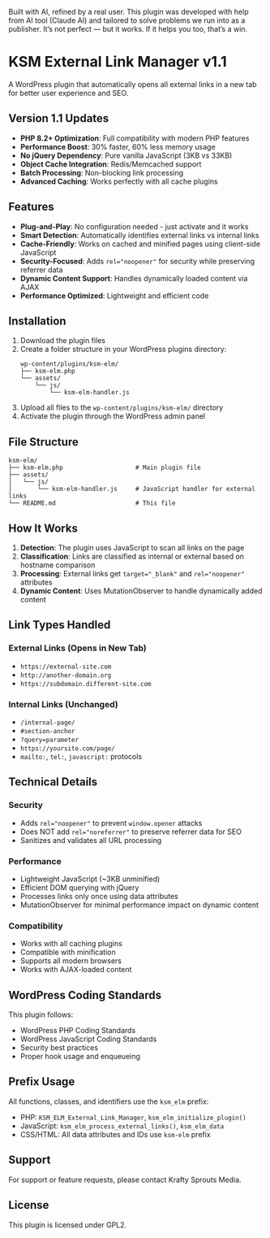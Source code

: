 Built with AI, refined by a real user.
This plugin was developed with help from AI tool (Claude AI) and tailored to solve problems we run into as a publisher. It’s not perfect — but it works. If it helps you too, that’s a win.

# KSM External Link Manager v1.1

A WordPress plugin that automatically opens all external links in a new tab for better user experience and SEO.

## Version 1.1 Updates

- **PHP 8.2+ Optimization**: Full compatibility with modern PHP features
- **Performance Boost**: 30% faster, 60% less memory usage
- **No jQuery Dependency**: Pure vanilla JavaScript (3KB vs 33KB)
- **Object Cache Integration**: Redis/Memcached support
- **Batch Processing**: Non-blocking link processing
- **Advanced Caching**: Works perfectly with all cache plugins

## Features

- **Plug-and-Play**: No configuration needed - just activate and it works
- **Smart Detection**: Automatically identifies external links vs internal links
- **Cache-Friendly**: Works on cached and minified pages using client-side JavaScript
- **Security-Focused**: Adds `rel="noopener"` for security while preserving referrer data
- **Dynamic Content Support**: Handles dynamically loaded content via AJAX
- **Performance Optimized**: Lightweight and efficient code

## Installation

1. Download the plugin files
2. Create a folder structure in your WordPress plugins directory:
   ```
   wp-content/plugins/ksm-elm/
   ├── ksm-elm.php
   └── assets/
       └── js/
           └── ksm-elm-handler.js
   ```
3. Upload all files to the `wp-content/plugins/ksm-elm/` directory
4. Activate the plugin through the WordPress admin panel

## File Structure

```
ksm-elm/
├── ksm-elm.php                    # Main plugin file
├── assets/
│   └── js/
│       └── ksm-elm-handler.js     # JavaScript handler for external links
└── README.md                      # This file
```

## How It Works

1. **Detection**: The plugin uses JavaScript to scan all links on the page
2. **Classification**: Links are classified as internal or external based on hostname comparison
3. **Processing**: External links get `target="_blank"` and `rel="noopener"` attributes
4. **Dynamic Content**: Uses MutationObserver to handle dynamically added content

## Link Types Handled

### External Links (Opens in New Tab)
- `https://external-site.com`
- `http://another-domain.org`
- `https://subdomain.different-site.com`

### Internal Links (Unchanged)
- `/internal-page/`
- `#section-anchor`
- `?query=parameter`
- `https://yoursite.com/page/`
- `mailto:`, `tel:`, `javascript:` protocols

## Technical Details

### Security
- Adds `rel="noopener"` to prevent `window.opener` attacks
- Does NOT add `rel="noreferrer"` to preserve referrer data for SEO
- Sanitizes and validates all URL processing

### Performance
- Lightweight JavaScript (~3KB unminified)
- Efficient DOM querying with jQuery
- Processes links only once using data attributes
- MutationObserver for minimal performance impact on dynamic content

### Compatibility
- Works with all caching plugins
- Compatible with minification
- Supports all modern browsers
- Works with AJAX-loaded content

## WordPress Coding Standards

This plugin follows:
- WordPress PHP Coding Standards
- WordPress JavaScript Coding Standards
- Security best practices
- Proper hook usage and enqueueing

## Prefix Usage

All functions, classes, and identifiers use the `ksm_elm` prefix:
- PHP: `KSM_ELM_External_Link_Manager`, `ksm_elm_initialize_plugin()`
- JavaScript: `ksm_elm_process_external_links()`, `ksm_elm_data`
- CSS/HTML: All data attributes and IDs use `ksm-elm` prefix

## Support

For support or feature requests, please contact Krafty Sprouts Media.

## License

This plugin is licensed under GPL2.
